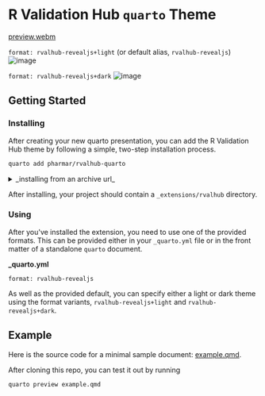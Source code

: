 # R Validation Hub `quarto` Theme

[preview.webm](https://github.com/pharmaR/rvalhub-quarto/assets/18220321/87b4a5e0-c34d-468a-ada5-4edf5db0ec54)

`format: rvalhub-revealjs+light` (or default alias, `rvalhub-revealjs`)
![image](https://github.com/pharmaR/rvalhub-quarto/assets/18220321/dd7aaae5-1a27-40ad-bcea-3906cb71f29b)

`format: rvalhub-revealjs+dark`
![image](https://github.com/pharmaR/rvalhub-quarto/assets/18220321/1d495a2d-f2b2-49d9-89e6-931b3f36c971)

## Getting Started

### Installing

After creating your new quarto presentation, you can add the R Validation Hub
theme by following a simple, two-step installation process.

```bash
quarto add pharmar/rvalhub-quarto
```

<details>
<summary>_installing from an archive url_</summary>

```bash
quarto add https://github.com/pharmaR/rvalhub-quarto/archive/refs/heads/main.zip
```

</details>

After installing, your project should contain a `_extensions/rvalhub` directory.

### Using

After you've installed the extension, you need to use one of the provided
formats. This can be provided either in your `_quarto.yml` file or in the front
matter of a standalone `quarto` document.

**_quarto.yml**
```
format: rvalhub-revealjs
```

As well as the provided default, you can specify either a light or dark theme
using the format variants, `rvalhub-revealjs+light` and `rvalhub-revealjs+dark`.

## Example

Here is the source code for a minimal sample document: [example.qmd](example.qmd).

After cloning this repo, you can test it out by running

```
quarto preview example.qmd
```

